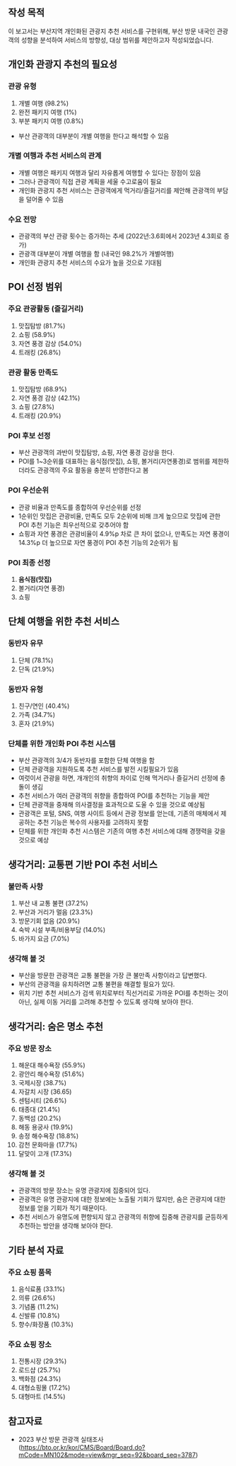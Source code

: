 ## 작성 목적
이 보고서는 부산지역 개인화된 관광지 추천 서비스를 구현위해, 부산 방문 내국인 관광객의 성향을 분석하여 서비스의 방향성, 대상 범위를 제안하고자 작성되었습니다.


## 개인화 관광지 추천의 필요성
### 관광 유형
  1. 개별 여행 (98.2%)
  2. 완전 패키지 여행 (1%)
  3. 부분 패키지 여행 (0.8%)
- 부산 관광객의 대부분이 개별 여행을 한다고 해석할 수 있음   
### 개별 여행과 추천 서비스의 관계
- 개별 여행은 패키지 여행과 달리 자유롭게 여행할 수 있다는 장점이 있음
- 그러나 관광객이 직접 관광 계획을 세울 수고로움이 필요
- 개인화 관광지 추천 서비스는 관광객에게 먹거리/즐길거리를 제안해 관광객의 부담을 덜어줄 수 있음
### 수요 전망
- 관광객의 부산 관광 횟수는 증가하는 추세 (2022년:3.6회에서 2023년 4.3회로 증가)
- 관광객 대부분이 개별 여행을 함 (내국인 98.2%가 개별여행)
- 개인화 관광지 추천 서비스의 수요가 높을 것으로 기대됨


## POI 선정 범위
### 주요 관광활동 (즐길거리)
  1. 맛집탐방 (81.7%)
  2. 쇼핑 (58.9%)
  3. 자연 풍경 감상 (54.0%)
  4. 트래킹 (26.8%)
### 관광 활동 만족도
  1. 맛집탐방 (68.9%)
  2. 자연 풍경 감상 (42.1%)
  3. 쇼핑 (27.8%)
  4. 트래킹 (20.9%)
### POI 후보 선정
- 부산 관광객의 과반이 맛집탐방, 쇼핑, 자연 풍경 감상을 한다.
- POI를 1~3순위를 대표하는 음식점(맛집), 쇼핑, 볼거리(자연풍경)로 범위를 제한하더라도 관광객의 주요 활동을 충분히 반영한다고 봄
### POI 우선순위
- 관광 비율과 만족도를 종합하여 우선순위를 선정
- 1순위인 맛집은 관광비율, 만족도 모두 2순위에 비해 크게 높으므로 맛집에 관한 POI 추천 기능은 최우선적으로 갖추어야 함
- 쇼핑과 자연 풍경은 관광비율이 4.9%p 차로 큰 차이 없으나, 만족도는 자연 풍경이 14.3%p 더 높으므로 자연 풍경이 POI 추천 기능의 2순위가 됨
### POI 최종 선정
  1. **음식점(맛집)**
  2. 볼거리(자연 풍경)
  3. 쇼핑


## 단체 여행을 위한 추천 서비스
### 동반자 유무
  1. 단체 (78.1%)
  2. 단독 (21.9%)
### 동반자 유형
  1. 친구/연인 (40.4%)
  2. 가족 (34.7%)
  3. 혼자 (21.9%)
### 단체를 위한 개인화 POI 추천 시스템
- 부산 관광객의 3/4가 동반자를 포함한 단체 여행을 함
- 단체 관광객을 지원하도록 추천 서비스를 발전 시킬필요가 있음
- 여럿이서 관광을 하면, 개개인의 취향의 차이로 인해 먹거리나 즐길거리 선정에 충돌이 생김
- 추천 서비스가 여러 관광객의 취향을 종합하여 POI를 추천하는 기능을 제안
- 단체 관광객을 중재해 의사결정을 효과적으로 도울 수 있을 것으로 예상됨
- 관광객은 포털, SNS, 여행 사이트 등에서 관광 정보를 얻는데, 기존의 매체에서 제공하는 추천 기능은 복수의 사용자를 고려하지 못함
- 단체를 위한 개인화 추천 시스템은 기존의 여행 추천 서비스에 대해 경쟁력을 갖을 것으로 예상


## 생각거리: 교통편 기반 POI 추천 서비스
### 불만족 사항
  1. 부산 내 교통 불편 (37.2%)
  2. 부산과 거리가 멀음 (23.3%)
  3. 방문기회 없음 (20.9%)
  4. 숙박 시설 부족/비용부담 (14.0%)
  5. 바가지 요금 (7.0%)
### 생각해 볼 것
- 부산을 방문한 관광객은 교통 불편을 가장 큰 불만족 사항이라고 답변했다.
- 부산의 관광객을 유치하려면 교통 불편을 해결할 필요가 있다.
- 위치 기반 추천 서비스가 검색 위치로부터 직선거리로 가까운 POI를 추천하는 것이 아닌, 실제 이동 거리를 고려해 추천할 수 있도록 생각해 보아야 한다.


## 생각거리: 숨은 명소 추천
### 주요 방문 장소
  1. 해운대 해수욕장 (55.9%)
  2. 광안리 해수욕장 (51.6%)
  3. 국제시장 (38.7%)
  4. 자갈치 시장 (36.65)
  5. 센텀시티 (26.6%)
  6. 태종대 (21.4%)
  7. 동백섬 (20.2%)
  8. 해동 용궁사 (19.9%)
  9. 송정 해수욕장 (18.8%)
  10. 감천 문화마을 (17.7%)
  11. 달맞이 고개 (17.3%)
### 생각해 볼 것
- 관광객의 방문 장소는 유명 관광지에 집중되어 있다.
- 관광객은 유명 관광지에 대한 정보에는 노출될 기회가 많지만, 숨은 관광지에 대한 정보를 얻을 기회가 적기 때문이다.
- 추천 서비스가 유명도에 편향되지 않고 관광객의 취향에 집중해 관광지를 균등하게 추천하는 방안을 생각해 보아야 한다.


## 기타 분석 자료
### 주요 쇼핑 품목
  1. 음식료품 (33.1%)
  2. 의류 (26.6%)
  3. 기념품 (11.2%)
  4. 신발류 (10.8%)
  5. 향수/화장품 (10.3%)

### 주요 쇼핑 장소
  1. 전통시장 (29.3%)
  2. 로드샵 (25.7%)
  3. 백화점 (24.3%)
  4. 대형쇼핑몰 (17.2%)
  5. 대형마트 (14.5%)


## 참고자료
- 2023 부산 방문 관광객 실태조사 (https://bto.or.kr/kor/CMS/Board/Board.do?mCode=MN102&mode=view&mgr_seq=92&board_seq=3787)